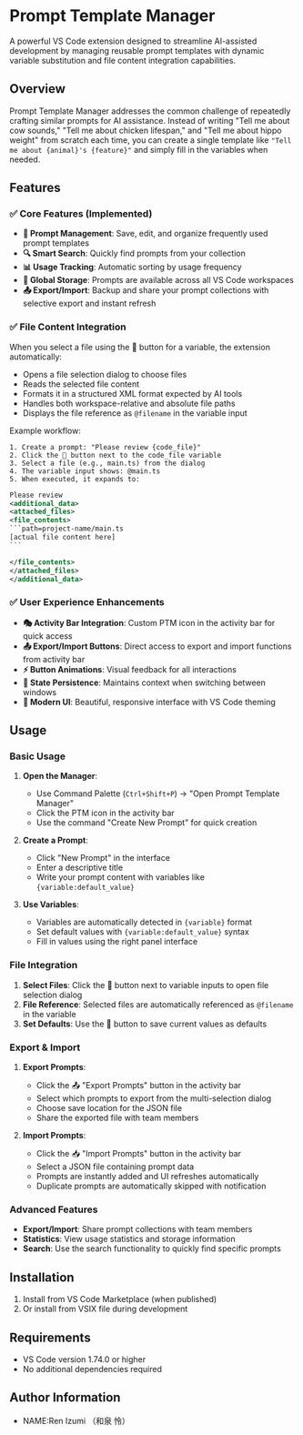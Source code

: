 # Prompt Template Manager

A powerful VS Code extension designed to streamline AI-assisted development by managing reusable prompt templates with dynamic variable substitution and file content integration capabilities.

## Overview

Prompt Template Manager addresses the common challenge of repeatedly crafting similar prompts for AI assistance. Instead of writing "Tell me about cow sounds," "Tell me about chicken lifespan," and "Tell me about hippo weight" from scratch each time, you can create a single template like `"Tell me about {animal}'s {feature}"` and simply fill in the variables when needed.

## Features

### ✅ Core Features (Implemented)

- **📝 Prompt Management**: Save, edit, and organize frequently used prompt templates
- **🔍 Smart Search**: Quickly find prompts from your collection
- **📊 Usage Tracking**: Automatic sorting by usage frequency
- **💾 Global Storage**: Prompts are available across all VS Code workspaces
- **📤 Export/Import**: Backup and share your prompt collections with selective export and instant refresh

### ✅ File Content Integration

When you select a file using the 📁 button for a variable, the extension automatically:

- Opens a file selection dialog to choose files
- Reads the selected file content
- Formats it in a structured XML format expected by AI tools
- Handles both workspace-relative and absolute file paths
- Displays the file reference as `@filename` in the variable input

Example workflow:

```
1. Create a prompt: "Please review {code_file}"
2. Click the 📁 button next to the code_file variable
3. Select a file (e.g., main.ts) from the dialog
4. The variable input shows: @main.ts
5. When executed, it expands to:

```

````XML
Please review
<additional_data>
<attached_files>
<file_contents>
```path=project-name/main.ts
[actual file content here]
```

</file_contents>
</attached_files>
</additional_data>

````

### ✅ User Experience Enhancements

- **🎭 Activity Bar Integration**: Custom PTM icon in the activity bar for quick access
- **📤 Export/Import Buttons**: Direct access to export and import functions from activity bar
- **⚡ Button Animations**: Visual feedback for all interactions
- **🔄 State Persistence**: Maintains context when switching between windows
- **🎨 Modern UI**: Beautiful, responsive interface with VS Code theming

## Usage

### Basic Usage

1. **Open the Manager**:

   - Use Command Palette (`Ctrl+Shift+P`) → "Open Prompt Template Manager"
   - Click the PTM icon in the activity bar
   - Use the command "Create New Prompt" for quick creation

2. **Create a Prompt**:

   - Click "New Prompt" in the interface
   - Enter a descriptive title
   - Write your prompt content with variables like `{variable:default_value}`

3. **Use Variables**:
   - Variables are automatically detected in `{variable}` format
   - Set default values with `{variable:default_value}` syntax
   - Fill in values using the right panel interface

### File Integration

1. **Select Files**: Click the 📁 button next to variable inputs to open file selection dialog
2. **File Reference**: Selected files are automatically referenced as `@filename` in the variable
3. **Set Defaults**: Use the 📌 button to save current values as defaults

### Export & Import

1. **Export Prompts**:

   - Click the 📤 "Export Prompts" button in the activity bar
   - Select which prompts to export from the multi-selection dialog
   - Choose save location for the JSON file
   - Share the exported file with team members

2. **Import Prompts**:
   - Click the 📥 "Import Prompts" button in the activity bar
   - Select a JSON file containing prompt data
   - Prompts are instantly added and UI refreshes automatically
   - Duplicate prompts are automatically skipped with notification

### Advanced Features

- **Export/Import**: Share prompt collections with team members
- **Statistics**: View usage statistics and storage information
- **Search**: Use the search functionality to quickly find specific prompts

## Installation

1. Install from VS Code Marketplace (when published)
2. Or install from VSIX file during development

## Requirements

- VS Code version 1.74.0 or higher
- No additional dependencies required

## Author Information

- NAME:Ren Izumi （和泉 怜）
